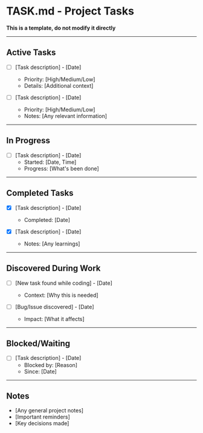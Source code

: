 # TASK.md - Project Tasks
**This is a template, do not modify it directly**

---

## Active Tasks
- [ ] [Task description] - [Date]
  - Priority: [High/Medium/Low]
  - Details: [Additional context]
  
- [ ] [Task description] - [Date]
  - Priority: [High/Medium/Low]
  - Notes: [Any relevant information]

---

## In Progress
- [ ] [Task description] - [Date]
  - Started: [Date, Time]
  - Progress: [What's been done]

---

## Completed Tasks
- [x] [Task description] - [Date]
  - Completed: [Date]
  
- [x] [Task description] - [Date]
  - Notes: [Any learnings]

---

## Discovered During Work
- [ ] [New task found while coding] - [Date]
  - Context: [Why this is needed]
  
- [ ] [Bug/Issue discovered] - [Date]
  - Impact: [What it affects]

---

## Blocked/Waiting
- [ ] [Task description] - [Date]
  - Blocked by: [Reason]
  - Since: [Date]

---

## Notes
- [Any general project notes]
- [Important reminders]
- [Key decisions made]